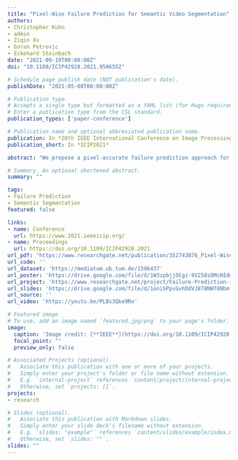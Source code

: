```yaml
---
title: "Pixel-Wise Failure Prediction for Semantic Video Segmentation"
authors:
- Christopher Kuhn
- admin
- Ziqin Xu
- Goran Petrovic
- Eckehard Steinbach
date: "2021-09-19T00:00:00Z"
doi: "10.1109/ICIP42928.2021.9506552"

# Schedule page publish date (NOT publication's date).
publishDate: "2021-05-08T00:00:00Z"

# Publication type.
# Accepts a single type but formatted as a YAML list (for Hugo requirements).
# Enter a publication type from the CSL standard.
publication_types: ['paper-conference']

# Publication name and optional abbreviated publication name.
publication: In *28th IEEE International Conference on Image Processing*
publication_short: In *ICIP2021*

abstract: "We propose a pixel-accurate failure prediction approach for semantic video segmentation. The proposed scheme improves previously proposed failure prediction methods which so far disregarded the temporal information in videos. Our approach consists of two main steps: First, we train an LSTM-based model to detect spatio-temporal patterns that indicate pixel-wise misclassifications in the current video frame. Second, we use sequences of failure predictions to train a denoising autoencoder that both refines the current failure prediction and predicts future misclassifications. Since public data sets for this scenario are limited, we introduce the large-scale densely annotated video driving (DAVID) data set generated using the CARLA simulator. We evaluate our approach on the real-world Cityscapes data set and the simulator-based DAVID data set. Our experimental results show that spatio-temporal failure prediction outperforms single-image failure prediction by up to 8.8%. Refining the prediction using a sequence of previous failure predictions further improves the performance by a significant 15.2% and allows to accurately predict misclassifications for future frames. While we focus our study on driving videos, the proposed approach is general and can be easily used in other scenarios as well."

# Summary. An optional shortened abstract.
summary: ""

tags:
- Failure Prediction
- Semantic Segmentation
featured: false

links:
- name: Conference
  url: https://www.2021.ieeeicip.org/
- name: Proceedings
  url: https://doi.org/10.1109/ICIP42928.2021
url_pdf: "https://www.researchgate.net/publication/352743076_Pixel-Wise_Failure_Prediction_for_Semantic_Video_Segmentation"
url_code: ''
url_dataset: 'https://mediatum.ub.tum.de/1596437'
url_poster: 'https://drive.google.com/file/d/1W3zpbjjOCgz-9V258sDMcHIdmHxUemmZ/view'
url_project: 'https://www.researchgate.net/project/Failure-Prediction-in-Autonomous-Driving'
url_slides: 'https://drive.google.com/file/d/1oniSPpvGvhDdVJ878NW78NbmfLPxHB7L/view'
url_source: ''
url_video: 'https://youtu.be/PLBs3Qke9Ro'

# Featured image
# To use, add an image named `featured.jpg/png` to your page's folder.
image:
  caption: 'Image credit: [**IEEE**](https://doi.org/10.1109/ICIP42928.2021.9506552)'
  focal_point: ""
  preview_only: false

# Associated Projects (optional).
#   Associate this publication with one or more of your projects.
#   Simply enter your project's folder or file name without extension.
#   E.g. `internal-project` references `content/project/internal-project/index.md`.
#   Otherwise, set `projects: []`.
projects:
- research

# Slides (optional).
#   Associate this publication with Markdown slides.
#   Simply enter your slide deck's filename without extension.
#   E.g. `slides: "example"` references `content/slides/example/index.md`.
#   Otherwise, set `slides: ""`.
slides: ""
---
```


